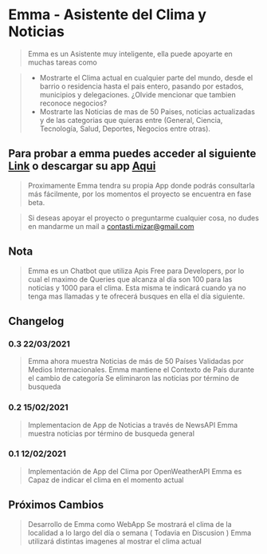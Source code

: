 # Emma - Asistente del Clima y Noticias

> Emma es un Asistente muy inteligente, ella puede apoyarte en muchas tareas como

> - Mostrarte el Clima actual en cualquier parte del mundo, desde el barrio o residencia hasta el pais entero, pasando por estados, municipios y delegaciones. ¿Olvide mencionar que tambien reconoce negocios?
> - Mostrarte las Noticias de mas de 50 Paises, noticias actualizadas y de las categorias que quieras entre (General, Ciencia, Tecnología, Salud, Deportes, Negocios entre otras).

## Para probar a emma puedes acceder al siguiente [Link](https://mizar-contasti.github.io/emma/) o descargar su app [Aqui](https://drive.google.com/file/d/1Ae-SFB0euZAQJioKhWLc-zyFJkk_q7gy/view?usp=sharing)

> Proximamente Emma tendra su propia App donde podrás consultarla más fácilmente, por los momentos el proyecto se encuentra en fase beta.

> Si deseas apoyar el proyecto o preguntarme cualquier cosa, no dudes en mandarme un mail a contasti.mizar@gmail.com

## Nota

> Emma es un Chatbot que utiliza Apis Free para Developers, por lo cual el maximo de Queries que alcanza al día son 100 para las noticias y 1000 para el clima.
> Esta misma te indicará cuando ya no tenga mas llamadas y te ofrecerá busques en ella el día siguiente.

## Changelog

### **0.3** 22/03/2021

> Emma ahora muestra Noticias de más de 50 Países Validadas por Medios Internacionales.
> Emma mantiene el Contexto de País durante el cambio de categoría
> Se eliminaron las noticias por término de busqueda

### **0.2** 15/02/2021

> Implementacion de App de Noticias a través de NewsAPI
> Emma muestra noticias por término de busqueda general

### **0.1** 12/02/2021

> Implementación de App del Clima por OpenWeatherAPI
> Emma es Capaz de indicar el clima en el momento actual

## Próximos Cambios

> Desarrollo de Emma como WebApp
> Se mostrará el clima de la localidad a lo largo del día o semana ( Todavia en Discusion )
> Emma utilizará distintas imagenes al mostrar el clima actual
